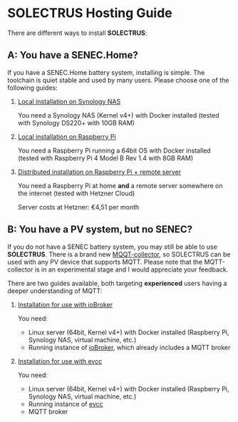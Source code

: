# SOLECTRUS Hosting Guide

There are different ways to install **SOLECTRUS**:

## A: You have a SENEC.Home?

If you have a SENEC.Home battery system, installing is simple. The toolchain is quiet stable and used by many users. Please choose one of the following guides:

1. [Local installation on Synology NAS](/guide/synology)

   You need a Synology NAS (Kernel v4+) with Docker installed (tested with Synology DS220+ with 10GB RAM)

2. [Local installation on Raspberry Pi](/guide/raspberry-pi)

   You need a Raspberry Pi running a 64bit OS with Docker installed (tested with Raspberry Pi 4 Model B Rev 1.4 with 8GB RAM)

3. [Distributed installation on Raspberry Pi + remote server](/guide/external-server)

   You need a Raspberry Pi at home **and** a remote server somewhere on the internet (tested with Hetzner Cloud)

   Server costs at Hetzner: €4,51 per month

## B: You have a PV system, but no SENEC?

If you do not have a SENEC battery system, you may still be able to use **SOLECTRUS**. There is a brand new [MQQT-collector](https://github.com/solectrus/mqtt-collector), so SOLECTRUS can be used with any PV device that supports MQTT. Please note that the MQTT-collector is in an experimental stage and I would appreciate your feedback.

There are two guides available, both targeting **experienced** users having a deeper understanding of MQTT:

1. [Installation for use with ioBroker](/guide/mqtt-iobroker/)

   You need:

   - Linux server (64bit, Kernel v4+) with Docker installed (Raspberry Pi, Synology NAS, virtual machine, etc.)
   - Running instance of [ioBroker](https://www.iobroker.net/), which already includes a MQTT broker

2. [Installation for use with evcc](/guide/mqtt-evcc/)

   You need:

   - Linux server (64bit, Kernel v4+) with Docker installed (Raspberry Pi, Synology NAS, virtual machine, etc.)
   - Running instance of [evcc](https://evcc.io/)
   - MQTT broker
